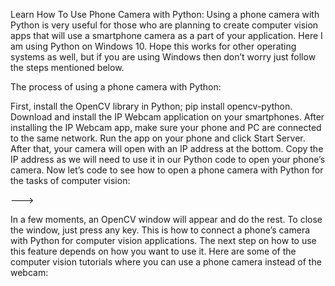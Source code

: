 Learn How To Use Phone Camera with Python:
Using a phone camera with Python is very useful for those who are planning to create computer vision apps that will use a smartphone camera as a part of your application. Here I am using Python on Windows 10. Hope this works for other operating systems as well, but if you are using Windows then don’t worry just follow the steps mentioned below.

The process of using a phone camera with Python:

First, install the OpenCV library in Python; pip install opencv-python.
Download and install the IP Webcam application on your smartphones.
After installing the IP Webcam app, make sure your phone and PC are connected to the same network. Run the app on your phone and click Start Server.
After that, your camera will open with an IP address at the bottom. Copy the IP address as we will need to use it in our Python code to open your phone’s camera.
Now let’s code to see how to open a phone camera with Python for the tasks of computer vision:

--->

In a few moments, an OpenCV window will appear and do the rest. To close the window, just press any key. This is how to connect a phone’s camera with Python for computer vision applications. The next step on how to use this feature depends on how you want to use it. Here are some of the computer vision tutorials where you can use a phone camera instead of the webcam: